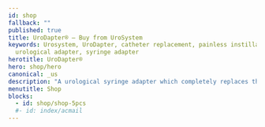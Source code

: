 ```yaml
---
id: shop
fallback: ""
published: true
title: UroDapter® – Buy from UroSystem
keywords: Urosystem, UroDapter, catheter replacement, painless instillation,
  urological adapter, syringe adapter
herotitle: UroDapter®
hero: shop/hero
canonical: _us
description: "A urological syringe adapter which completely replaces the catheter: it enables painless and complication-free bladder instillation. The UroDapter® can be purchased here."
menutitle: Shop
blocks:
  - id: shop/shop-5pcs
  #- id: index/acmail
---
```

